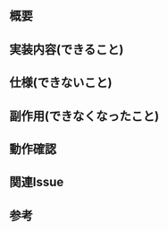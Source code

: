 ## 概要
<!-- どんな内容かざっくり記述 -->

## 実装内容(できること)
<!-- できるようになったことを記述 -->

## 仕様(できないこと)
<!-- できるようになったことの中で制約があれば記述 -->

## 副作用(できなくなったこと)
<!-- もしできなくなることがあれば記述 -->

## 動作確認
<!-- ローカルでちゃんと動かせたかの念押し 関連するテストコードがあればリンク設置 -->

## 関連Issue
<!-- 既存のIssueのリンクを貼る (もしIssueがなかったら今作ろう) -->

## 参考
<!-- 参考情報/リンク（実装上の懸念点や注意点などあれば記載） -->